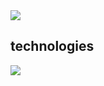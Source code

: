 
<img src="https://komarev.com/ghpvc/?username=lareithen&color=blueviolet"/>

## technologies
<img src="https://skillicons.dev/icons?i=vscode,python,flask,html,css,mongodb,bootstrap,md,discord,github,linux"/>
